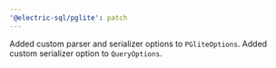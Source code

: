 ```yaml
---
'@electric-sql/pglite': patch
---
```


Added custom parser and serializer options to `PGliteOptions`. Added custom serializer option to `QueryOptions`.
